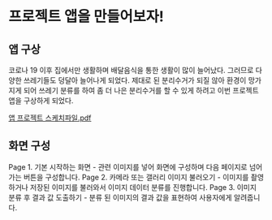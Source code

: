 # 프로젝트 앱을 만들어보자!

## 앱 구상
코로나 19 이후 집에서만 생활하며 배달음식을 통한 생활이 많이 늘어났다.
그러므로 다양한 쓰레기들도 덩달아 늘어나게 되었다.
제대로 된 분리수거가 되질 않아 환경이 망가지게 되어 쓰레기 분류를 하여 좀 더 나은 분리수거를 할 수 있게 하려고 이번 프로젝트 앱을 구상하게 되었다.

[앱 프로젝트 스케치파일.pdf](https://github.com/leeseunghwan0409/AIFFEL_Online_Quest/files/14304685/default.pdf)


## 화면 구성
Page 1. 기본 시작하는 화면
          - 관련 이미지를 넣어 화면에 구성하며 다음 페이지로 넘어가는 버튼을 구성합니다.
Page 2. 카메라 또는 갤러리 이미지 불러오기
          - 이미지를 촬영하거나 저장된 이미지를 불러와서 이미지 데이터 분류를 진행합니다.
Page 3. 이미지 분류 후 결과 값 도출하기
          - 분류 된 이미지의 결과 값을 표현하여 사용자에게 알려줍니다.

